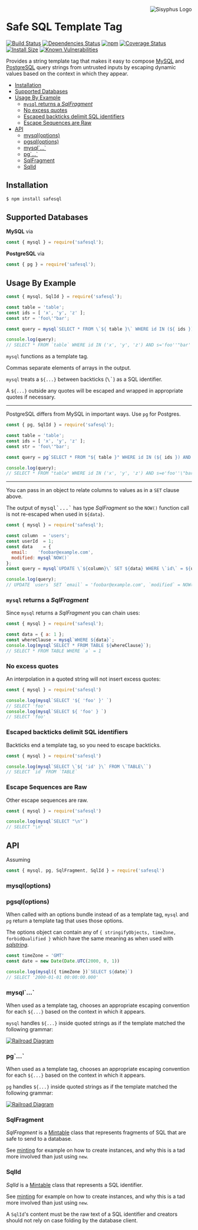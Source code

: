 <img align="right" src="https://cdn.rawgit.com/mikesamuel/template-tag-common/7f0159bda72d616af30645d49c3c9203c963c0a6/images/logo.png" alt="Sisyphus Logo">

# Safe SQL Template Tag

[![Build Status](https://travis-ci.org/mikesamuel/safesql.svg?branch=master)](https://travis-ci.org/mikesamuel/safesql)
[![Dependencies Status](https://david-dm.org/mikesamuel/safesql/status.svg)](https://david-dm.org/mikesamuel/safesql)
[![npm](https://img.shields.io/npm/v/safesql.svg)](https://www.npmjs.com/package/safesql)
[![Coverage Status](https://coveralls.io/repos/github/mikesamuel/safesql/badge.svg?branch=master)](https://coveralls.io/github/mikesamuel/safesql?branch=master)
[![Install Size](https://packagephobia.now.sh/badge?p=safesql)](https://packagephobia.now.sh/result?p=safesql)
[![Known Vulnerabilities](https://snyk.io/test/github/mikesamuel/safesql/badge.svg?targetFile=package.json)](https://snyk.io/test/github/mikesamuel/safesql?targetFile=package.json)

Provides a string template tag that makes it easy to compose
[MySQL][mysql] and [PostgreSQL][pg] query strings from untrusted
inputs by escaping dynamic values based on the context in which they
appear.

<!-- scripts/make-md-toc.pl replaces the below and test/check-markdown.js keeps this up-to-date. -->

<!-- TOC -->

*  [Installation](#installation)
*  [Supported Databases](#supported)
*  [Usage By Example](#usage)
   *  [`mysql` returns a *SqlFragment*](#sql-returns-sqlfragment)
   *  [No excess quotes](#minimal-quotes)
   *  [Escaped backticks delimit SQL identifiers](#escaped-backticks)
   *  [Escape Sequences are Raw](#raw-escapes)
*  [API](#API)
   *  [mysql(options)](#mysql-options)
   *  [pgsql(options)](#pg-options)
   *  [mysql\`...\`](#mysql-as-tag)
   *  [pg\`...\`](#pg-as-tag)
   *  [SqlFragment](#class-SqlFragment)
   *  [SqlId](#class-SqlId)

<!-- /TOC -->

## Installation     <a name="installation"></a>

```bash
$ npm install safesql
```

## Supported Databases     <a name="supported"></a>

**MySQL** via

```js
const { mysql } = require('safesql');
```

**PostgreSQL** via

```js
const { pg } = require('safesql');
```


## Usage By Example        <a name="usage"></a>

<!--

This mirrors a testcase in ./test/example-test.js so if you modify this,
be sure to reflect changes there.

-->

```js
const { mysql, SqlId } = require('safesql');

const table = 'table';
const ids = [ 'x', 'y', 'z' ];
const str = 'foo\'"bar';

const query = mysql`SELECT * FROM \`${ table }\` WHERE id IN (${ ids }) AND s=${ str }`;

console.log(query);
// SELECT * FROM `table` WHERE id IN ('x', 'y', 'z') AND s='foo''"bar'
```

`mysql` functions as a template tag.

Commas separate elements of arrays in the output.

`mysql` treats a `${...}` between backticks (<tt>\\\`</tt>) as a SQL identifier.

A `${...}` outside any quotes will be escaped and wrapped in appropriate quotes if necessary.

----

PostgreSQL differs from MySQL in important ways.  Use `pg` for Postgres.

```js
const { pg, SqlId } = require('safesql');

const table = 'table';
const ids = [ 'x', 'y', 'z' ];
const str = 'foo\'"bar';

const query = pg`SELECT * FROM "${ table }" WHERE id IN (${ ids }) AND s=${ str }`;

console.log(query);
// SELECT * FROM "table" WHERE id IN ('x', 'y', 'z') AND s=e'foo''\"bar'
```

----

You can pass in an object to relate columns to values as in a `SET` clause above.

The output of <tt>mysql\`...\`</tt> has type *SqlFragment* so the
`NOW()` function call is not re-escaped when used in `${data}`.

```js
const { mysql } = require('safesql');

const column  = 'users';
const userId  = 1;
const data    = {
  email:    'foobar@example.com',
  modified: mysql`NOW()`
};
const query = mysql`UPDATE \`${column}\` SET ${data} WHERE \`id\` = ${userId}`;

console.log(query);
// UPDATE `users` SET `email` = 'foobar@example.com', `modified` = NOW() WHERE `id` = 1
```

### `mysql` returns a *SqlFragment*        <a name="sql-returns-sqlfragment"></a>

Since `mysql` returns a *SqlFragment* you can chain uses:

```js
const { mysql } = require('safesql');

const data = { a: 1 };
const whereClause = mysql`WHERE ${data}`;
console.log(mysql`SELECT * FROM TABLE ${whereClause}`);
// SELECT * FROM TABLE WHERE `a` = 1
```

### No excess quotes        <a name="minimal-quotes"></a>

An interpolation in a quoted string will not insert excess quotes:

```js
const { mysql } = require('safesql')

console.log(mysql`SELECT '${ 'foo' }' `)
// SELECT 'foo'
console.log(mysql`SELECT ${ 'foo' } `)
// SELECT 'foo'
```

### Escaped backticks delimit SQL identifiers        <a name="escaped-backticks"></a>

Backticks end a template tag, so you need to escape backticks.

```js
const { mysql } = require('safesql')

console.log(mysql`SELECT \`${ 'id' }\` FROM \`TABLE\``)
// SELECT `id` FROM `TABLE`
```

### Escape Sequences are Raw        <a name="raw-escapes"></a>

Other escape sequences are raw.

```js
const { mysql } = require('safesql')

console.log(mysql`SELECT "\n"`)
// SELECT "\n"
```

## API        <a name="API"></a>

Assuming

```js
const { mysql, pg, SqlFragment, SqlId } = require('safesql')
```

### mysql(options)        <a name="mysql-options"></a>
### pgsql(options)        <a name="pg-options"></a>

When called with an options bundle instead of as a template tag,
`mysql` and `pg` return a template tag that uses those options.

The options object can contain any of
`{ stringifyObjects, timeZone, forbidQualified }` which have the
same meaning as when used with *[sqlstring][]*.

```js
const timeZone = 'GMT'
const date = new Date(Date.UTC(2000, 0, 1))

console.log(mysql({ timeZone })`SELECT ${date}`)
// SELECT '2000-01-01 00:00:00.000'
```

### mysql\`...\`         <a name="mysql-as-tag"></a>

When used as a template tag, chooses an appropriate escaping
convention for each `${...}` based on the context in which it appears.

`mysql` handles `${...}` inside quoted strings as if the template
matched the following grammar:

[![Railroad Diagram][mysql-railroad-raw]][mysql-railroad]

### pg\`...\`         <a name="pg-as-tag"></a>

When used as a template tag, chooses an appropriate escaping
convention for each `${...}` based on the context in which it appears.

`pg` handles `${...}` inside quoted strings as if the template
matched the following grammar:

[![Railroad Diagram][pg-railroad-raw]][pg-railroad]

### SqlFragment       <a name="class-SqlFragment"></a>

*SqlFragment* is a [Mintable][] class that represents fragments of SQL
that are safe to send to a database.

See [minting][] for example on how to create instances, and why this is a
tad more involved than just using `new`.

### SqlId       <a name="class-SqlId"></a>

*SqlId* is a [Mintable][] class that represents a SQL identifier.

See [minting][] for example on how to create instances, and why this is a
tad more involved than just using `new`.

A `SqlId`'s content must be the raw text of a SQL identifier and
creators should not rely on case folding by the database client.


[mysql]: https://www.npmjs.com/package/mysql
[pg]: https://www.npmjs.com/package/pg
[sqlstring]: https://www.npmjs.com/package/sqlstring
[Mintable]: https://www.npmjs.com/package/node-sec-patterns
[minting]: https://www.npmjs.com/package/node-sec-patterns#creating-mintable-values

[mysql-railroad]: docs/mysql-railroad.svg
[mysql-railroad-raw]: https://rawgit.com/mikesamuel/safesql/master/docs/mysql-railroad.svg
[pg-railroad]: docs/pg-railroad.svg
[pg-railroad-raw]: https://rawgit.com/mikesamuel/safesql/master/docs/pg-railroad.svg
